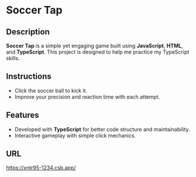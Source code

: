 # Soccer Tap

## Description
**Soccer Tap** is a simple yet engaging game built using **JavaScript**, **HTML**, and **TypeScript**. This project is designed to help me practice my TypeScript skills.

## Instructions
- Click the soccer ball to kick it.  
- Improve your precision and reaction time with each attempt.

## Features
- Developed with **TypeScript** for better code structure and maintainability.
- Interactive gameplay with simple click mechanics.
## URL
https://xntr95-1234.csb.app/
